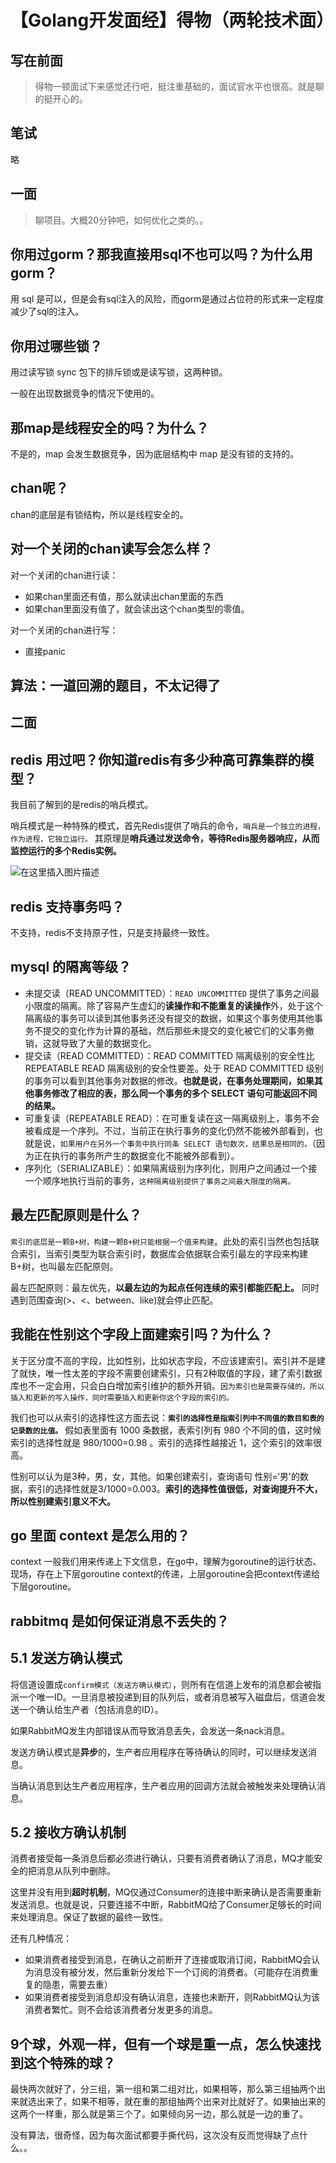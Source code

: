 # 

# 【Golang开发面经】得物（两轮技术面）

## 写在前面
> 得物一顿面试下来感觉还行吧，挺注重基础的，面试官水平也很高。就是聊的挺开心的。

## 笔试
略

## 一面
> 聊项目。大概20分钟吧，如何优化之类的。。

##  你用过gorm？那我直接用sql不也可以吗？为什么用gorm？

用 sql 是可以，但是会有sql注入的风险，而gorm是通过占位符的形式来一定程度减少了sql的注入。

##  你用过哪些锁？

用过读写锁 sync 包下的排斥锁或是读写锁，这两种锁。

一般在出现数据竞争的情况下使用的。

##  那map是线程安全的吗？为什么？
不是的，map 会发生数据竞争，因为底层结构中 map 是没有锁的支持的。

##  chan呢？

chan的底层是有锁结构，所以是线程安全的。

##  对一个关闭的chan读写会怎么样？
对一个关闭的chan进行读：
- 如果chan里面还有值，那么就读出chan里面的东西
- 如果chan里面没有值了，就会读出这个chan类型的零值。

对一个关闭的chan进行写：
- 直接panic

##  算法：一道回溯的题目，不太记得了

## 二面
##  redis 用过吧？你知道redis有多少种高可靠集群的模型？
我目前了解到的是redis的哨兵模式。

哨兵模式是一种特殊的模式，首先Redis提供了哨兵的命令，`哨兵是一个独立的进程，作为进程，它独立运行。` 其原理是**哨兵通过发送命令，等待Redis服务器响应，从而监控运行的多个Redis实例。**

![在这里插入图片描述](https://img-blog.csdnimg.cn/6e947219cc294642b23475ee732c63f1.png)

##  redis 支持事务吗？

不支持，redis不支持原子性，只是支持最终一致性。

##  mysql 的隔离等级？
- 未提交读（READ UNCOMMITTED）：`READ UNCOMMITTED` 提供了事务之间最小限度的隔离。除了容易产生虚幻的**读操作和不能重复的读操作**外，处于这个隔离级的事务可以读到其他事务还没有提交的数据，如果这个事务使用其他事务不提交的变化作为计算的基础，然后那些未提交的变化被它们的父事务撤销，这就导致了大量的数据变化。
- 提交读（READ COMMITTED）：READ COMMITTED 隔离级别的安全性比 REPEATABLE READ 隔离级别的安全性要差。处于 READ COMMITTED 级别的事务可以看到其他事务对数据的修改。**也就是说，在事务处理期间，如果其他事务修改了相应的表，那么同一个事务的多个 SELECT 语句可能返回不同的结果。**
- 可重复读（REPEATABLE READ）：在可重复读在这一隔离级别上，事务不会被看成是一个序列。不过，当前正在执行事务的变化仍然不能被外部看到，也就是说，`如果用户在另外一个事务中执行同条 SELECT 语句数次，结果总是相同的。`（因为正在执行的事务所产生的数据变化不能被外部看到）。
- 序列化（SERIALIZABLE）：如果隔离级别为序列化，则用户之间通过一个接一个顺序地执行当前的事务，`这种隔离级别提供了事务之间最大限度的隔离。`

##  最左匹配原则是什么？
`索引的底层是一颗B+树，构建一颗B+树只能根据一个值来构建`。此处的索引当然也包括联合索引，当索引类型为联合索引时，数据库会依据联合索引最左的字段来构建B+树，也叫最左匹配原则。

最左匹配原则：最左优先，**以最左边的为起点任何连续的索引都能匹配上。** 同时遇到范围查询(>、<、between、like)就会停止匹配。

##  我能在性别这个字段上面建索引吗？为什么？
关于区分度不高的字段，比如性别，比如状态字段，不应该建索引。索引并不是建了就快，唯一性太差的字段不需要创建索引，只有2种取值的字段，建了索引数据库也不一定会用，只会白白增加索引维护的额外开销。`因为索引也是需要存储的，所以插入和更新的写入操作，同时需要插入和更新你这个字段的索引的。`

我们也可以从索引的选择性这方面去说：**`索引的选择性是指索引列中不同值的数目和表的记录数的比值。`** 假如表里面有 1000 条数据，表索引列有 980 个不同的值，这时候索引的选择性就是 980/1000=0.98 。索引的选择性越接近 1，这个索引的效率很高。

性别可以认为是3种，男，女，其他。如果创建索引，查询语句 性别=‘男'的数据，索引的选择性就是3/1000=0.003。**索引的选择性值很低，对查询提升不大，所以性别建索引意义不大。**

##  go 里面 context 是怎么用的？
context 一般我们用来传递上下文信息，在go中，理解为goroutine的运行状态、现场，存在上下层goroutine context的传递，上层goroutine会把context传递给下层goroutine。

##  rabbitmq 是如何保证消息不丢失的？
##  5.1 发送方确认模式

将信道设置成`confirm模式（发送方确认模式）`，则所有在信道上发布的消息都会被指派一个唯一ID。一旦消息被投递到目的队列后，或者消息被写入磁盘后，信道会发送一个确认给生产者（包括消息的ID）。

如果RabbitMQ发生内部错误从而导致消息丢失，会发送一条nack消息。

发送方确认模式是**异步**的，生产者应用程序在等待确认的同时，可以继续发送消息。

当确认消息到达生产者应用程序，生产者应用的回调方法就会被触发来处理确认消息。

##  5.2 接收方确认机制
消费者接受每一条消息后都必须进行确认，只要有消费者确认了消息，MQ才能安全的把消息从队列中删除。

这里并没有用到**超时机制**，MQ仅通过Consumer的连接中断来确认是否需要重新发送消息。也就是说，只要连接不中断，RabbitMQ给了Consumer足够长的时间来处理消息。保证了数据的最终一致性。

还有几种情况：
- 如果消费者接受到消息，在确认之前断开了连接或取消订阅，RabbitMQ会认为消息没有被分发，然后重新分发给下一个订阅的消费者。（可能存在消费重复的隐患，需要去重）
- 如果消费者接受到消息却没有确认消息，连接也未断开，则RabbitMQ认为该消费者繁忙。则不会给该消费者分发更多的消息。


##  9个球，外观一样，但有一个球是重一点，怎么快速找到这个特殊的球？
最快两次就好了，分三组，第一组和第二组对比，如果相等，那么第三组抽两个出来就选出来了，如果不相等，就在重的那组抽两个出来对比就好了。如果抽出来的这两个一样重，那么就是第三个了。如果倾向另一边，那么就是一边的重了。

没有算法，很奇怪，因为每次面试都要手撕代码，这次没有反而觉得缺了点什么。。



